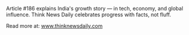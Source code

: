 Article #186 explains India's growth story — in tech, economy, and global influence. Think News Daily celebrates progress with facts, not fluff.

Read more at: www.thinknewsdaily.com